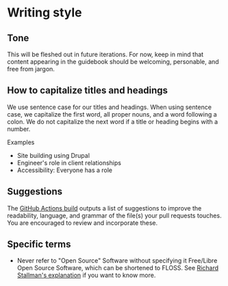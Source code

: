 # Writing style

## Tone

This will be fleshed out in future iterations. For now, keep in mind that content appearing in the guidebook should be welcoming, personable, and free from jargon.

## How to capitalize titles and headings

We use sentence case for our titles and headings. When using sentence case, we capitalize the first word, all proper nouns, and a word following a colon. We do not capitalize the next word if a title or heading begins with a number.

Examples

- Site building using Drupal
- Engineer's role in client relationships
- Accessibility: Everyone has a role

## Suggestions

The [GitHub Actions build](github-actions.md) outputs a list of suggestions to improve the readability, language, and grammar of the file(s) your pull requests touches. You are encouraged to review and incorporate these.

## Specific terms

- Never refer to "Open Source" Software without specifying it Free/Libre Open Source Software, which can be shortened to FLOSS. See [Richard Stallman's explanation](https://www.gnu.org/philosophy/floss-and-foss.en.html) if you want to know more.
